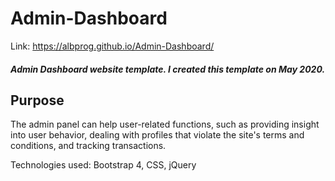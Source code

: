 # Admin-Dashboard

Link: https://albprog.github.io/Admin-Dashboard/

##### Admin Dashboard website template. I created this template on May 2020.
 
## Purpose
 
The admin panel can help user-related functions, such as providing insight into user behavior, dealing with profiles that violate the site's terms 
and conditions, and tracking transactions.
 
Technologies used: Bootstrap 4, CSS, jQuery
